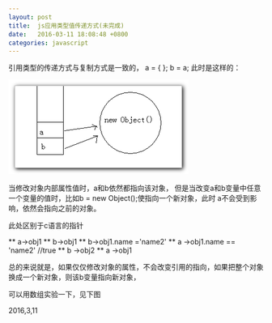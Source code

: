 ```yaml
---
layout: post
title:  js应用类型值传递方式(未完成)
date:   2016-03-11 18:08:48 +0800
categories: javascript
---  
```

引用类型的传递方式与复制方式是一致的，
    a = {  };  b = a;   此时是这样的：
    
![](/post_img/clipboard.png)

当修改对象内部属性值时，a和b依然都指向该对象，
但是当改变a和b变量中任意一个变量的值时，比如b = new Object();使指向一个新对象，此时
a不会受到影响，依然会指向之前的对象。

此处区别于c语言的指针

 ** a->obj1
 ** b->obj1
 ** b->obj1.name ='name2'
 ** a ->obj1.name == 'name2' //true
 ** b ->obj2
 ** a ->obj1
 
总的来说就是，如果仅仅修改对象的属性，不会改变引用的指向，如果把整个对象换成一个新对象，则该b变量指向新对象，

可以用数组实验一下，见下图

2016,3,11

